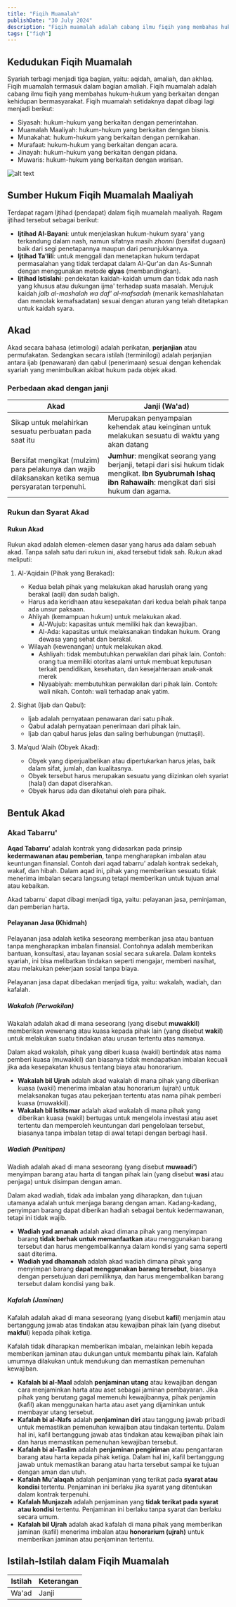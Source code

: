 ```yaml
---
title: "Fiqih Muamalah"
publishDate: "30 July 2024"
description: "Fiqih muamalah adalah cabang ilmu fiqih yang membahas hukum-hukum yang berkaitan dengan kehidupan bermasyarakat."
tags: ["fiqh"]
---
```


## Kedudukan Fiqih Muamalah

Syariah terbagi menjadi tiga bagian, yaitu: aqidah, amaliah, dan akhlaq. Fiqih muamalah termasuk dalam bagian amaliah. Fiqih muamalah adalah cabang ilmu fiqih yang membahas hukum-hukum yang berkaitan dengan kehidupan bermasyarakat. Fiqih muamalah setidaknya dapat dibagi lagi menjadi berikut:

- Siyasah: hukum-hukum yang berkaitan dengan pemerintahan.
- Muamalah Maaliyah: hukum-hukum yang berkaitan dengan bisnis.
- Munakahat: hukum-hukum yang berkaitan dengan pernikahan.
- Murafaat: hukum-hukum yang berkaitan dengan acara.
- Jinayah: hukum-hukum yang berkaitan dengan pidana.
- Muwaris: hukum-hukum yang berkaitan dengan warisan.

![alt text](image.png)

## Sumber Hukum Fiqih Muamalah Maaliyah

Terdapat ragam Ijtihad (pendapat) dalam fiqih muamalah maaliyah. Ragam ijtihad tersebut sebagai berikut:

- **Ijtihad Al-Bayani**: untuk menjelaskan hukum-hukum syara' yang terkandung dalam nash, namun sifatnya masih *zhonni* (bersifat dugaan) baik dari segi penetapannya maupun dari penunjukkannya.
- **Ijtihad Ta'lili**: untuk menggali dan menetapkan hukum terdapat permasalahan yang tidak terdapat dalam Al-Qur'an dan As-Sunnah dengan menggunakan metode **qiyas** (membandingkan).
- **Ijtihad Istislahi**: pendekatan kaidah-kaidah umum dan tidak ada nash yang khusus atau dukungan ijma' terhadap suata masalah. Merujuk kaidah *jalb al-mashalah wa daf' al-mafsadah* (menarik kemashlahatan dan menolak kemafsadatan) sesuai dengan aturan yang telah ditetapkan untuk kaidah syara.

## Akad

Akad secara bahasa (etimologi) adalah perikatan, **perjanjian** atau permufakatan. Sedangkan secara istilah (terminilogi) adalah perjanjian antara ijab (penawaran) dan qabul (penerimaan) sesuai dengan kehendak syariah yang menimbulkan akibat hukum pada objek akad.

### Perbedaan akad dengan janji 

| Akad                                                                                                 | Janji (Wa'ad)                                                                                                                                                |
| ---------------------------------------------------------------------------------------------------- | ------------------------------------------------------------------------------------------------------------------------------------------------------------ |
| Sikap untuk melahirkan sesuatu perbuatan pada saat itu                                               | Merupakan penyampaian kehendak atau keinginan untuk melakukan sesuatu di waktu yang akan datang                                                              |
| Bersifat mengikat (mulzim) para pelakunya dan wajib dilaksanakan ketika semua persyaratan terpenuhi. | **Jumhur**: mengikat seorang yang berjanji, tetapi dari sisi hukum tidak mengikat. **Ibn Syubrumah Ishaq ibn Rahawaih**: mengikat dari sisi hukum dan agama. |

### Rukun dan Syarat Akad

#### Rukun Akad

Rukun akad adalah elemen-elemen dasar yang harus ada dalam sebuah akad. Tanpa salah satu dari rukun ini, akad tersebut tidak sah. Rukun akad meliputi:

1. Al-‘Aqidain (Pihak yang Berakad):
   - Kedua belah pihak yang melakukan akad haruslah orang yang berakal (aqil) dan sudah baligh.
   - Harus ada keridhaan atau kesepakatan dari kedua belah pihak tanpa ada unsur paksaan.
   - Ahliyah (kemampuan hukum) untuk melakukan akad.
     - Al-Wujub: kapasitas untuk memiliki hak dan kewajiban.
     - Al-Ada: kapasitas untuk melaksanakan tindakan hukum. Orang dewasa yang sehat dan berakal.
   - Wilayah (kewenangan) untuk melakukan akad.
     - Ashliyah: tidak membutuhkan perwakilan dari pihak lain. Contoh: orang tua memiliki otoritas alami untuk membuat keputusan terkait pendidikan, kesehatan, dan kesejahteraan anak-anak merek
     - Niyaabiyah: membutuhkan perwakilan dari pihak lain. Contoh: wali nikah. Contoh: wali terhadap anak yatim.

2. Sighat (Ijab dan Qabul):
   - Ijab adalah pernyataan penawaran dari satu pihak.
   - Qabul adalah pernyataan penerimaan dari pihak lain.
   - Ijab dan qabul harus jelas dan saling berhubungan (muttaṣil).

3. Ma’qud ‘Alaih (Obyek Akad):
   - Obyek yang diperjualbelikan atau dipertukarkan harus jelas, baik dalam sifat, jumlah, dan kualitasnya.
   - Obyek tersebut harus merupakan sesuatu yang diizinkan oleh syariat (halal) dan dapat diserahkan.
   - Obyek harus ada dan diketahui oleh para pihak.

## Bentuk Akad

### Akad Tabarru'

**Aqad Tabarru’** adalah kontrak yang didasarkan pada prinsip **kedermawanan atau pemberian**, tanpa mengharapkan imbalan atau keuntungan finansial. Contoh dari aqad tabarru’ adalah kontrak sedekah, wakaf, dan hibah. Dalam aqad ini, pihak yang memberikan sesuatu tidak menerima imbalan secara langsung tetapi memberikan untuk tujuan amal atau kebaikan.

Akad tabarru` dapat dibagi menjadi tiga, yaitu: pelayanan jasa, peminjaman, dan pemberian harta.

#### Pelayanan Jasa (Khidmah)

Pelayanan jasa adalah ketika seseorang memberikan jasa atau bantuan tanpa mengharapkan imbalan finansial. Contohnya adalah memberikan bantuan, konsultasi, atau layanan sosial secara sukarela. Dalam konteks syariah, ini bisa melibatkan tindakan seperti mengajar, memberi nasihat, atau melakukan pekerjaan sosial tanpa biaya. 

Pelayanan jasa dapat dibedakan menjadi tiga, yaitu: wakalah, wadiah, dan kafalah.

##### Wakalah (Perwakilan)

Wakalah adalah akad di mana seseorang (yang disebut **muwakkil**) memberikan wewenang atau kuasa kepada pihak lain (yang disebut **wakil**) untuk melakukan suatu tindakan atau urusan tertentu atas namanya.

Dalam akad wakalah, pihak yang diberi kuasa (wakil) bertindak atas nama pemberi kuasa (muwakkil) dan biasanya tidak mendapatkan imbalan kecuali jika ada kesepakatan khusus tentang biaya atau honorarium.

- **Wakalah bil Ujrah** adalah akad wakalah di mana pihak yang diberikan kuasa (wakil) menerima imbalan atau honorarium (ujrah) untuk melaksanakan tugas atau pekerjaan tertentu atas nama pihak pemberi kuasa (muwakkil).
- **Wakalah bil Istitsmar** adalah akad wakalah di mana pihak yang diberikan kuasa (wakil) bertugas untuk mengelola investasi atau aset tertentu dan memperoleh keuntungan dari pengelolaan tersebut, biasanya tanpa imbalan tetap di awal tetapi dengan berbagi hasil.

##### Wadiah (Penitipan)

Wadiah adalah akad di mana seseorang (yang disebut **muwaadi’**) menyimpan barang atau harta di tangan pihak lain (yang disebut **wasi** atau penjaga) untuk disimpan dengan aman.

Dalam akad wadiah, tidak ada imbalan yang diharapkan, dan tujuan utamanya adalah untuk menjaga barang dengan aman. Kadang-kadang, penyimpan barang dapat diberikan hadiah sebagai bentuk kedermawanan, tetapi ini tidak wajib.

- **Wadiah yad amanah** adalah akad dimana pihak yang menyimpan barang **tidak berhak untuk memanfaatkan** atau menggunakan barang tersebut dan harus mengembalikannya dalam kondisi yang sama seperti saat diterima.
- **Wadiah yad dhamanah** adalah akad wadiah dimana pihak yang menyimpan barang **dapat menggunakan barang tersebut**, biasanya dengan persetujuan dari pemiliknya, dan harus mengembalikan barang tersebut dalam kondisi yang baik.

##### Kafalah (Jaminan)

Kafalah adalah akad di mana seseorang (yang disebut **kafil**) menjamin atau bertanggung jawab atas tindakan atau kewajiban pihak lain (yang disebut **makful**) kepada pihak ketiga.

Kafalah tidak diharapkan memberikan imbalan, melainkan lebih kepada memberikan jaminan atau dukungan untuk membantu pihak lain. Kafalah umumnya dilakukan untuk mendukung dan memastikan pemenuhan kewajiban.

- **Kafalah bi al-Maal** adalah **penjaminan utang** atau kewajiban dengan cara menjaminkan harta atau aset sebagai jaminan pembayaran. Jika pihak yang berutang gagal memenuhi kewajibannya, pihak penjamin (kafil) akan menggunakan harta atau aset yang dijaminkan untuk membayar utang tersebut.
- **Kafalah bi al-Nafs** adalah **penjaminan diri** atau tanggung jawab pribadi untuk memastikan pemenuhan kewajiban atau tindakan tertentu. Dalam hal ini, kafil bertanggung jawab atas tindakan atau kewajiban pihak lain dan harus memastikan pemenuhan kewajiban tersebut.
- **Kafalah bi al-Taslim** adalah **penjaminan pengiriman** atau pengantaran barang atau harta kepada pihak ketiga. Dalam hal ini, kafil bertanggung jawab untuk memastikan barang atau harta tersebut sampai ke tujuan dengan aman dan utuh.
- **Kafalah Mu'alaqah** adalah penjaminan yang terikat pada **syarat atau kondisi** tertentu. Penjaminan ini berlaku jika syarat yang ditentukan dalam kontrak terpenuhi.
- **Kafalah Munjazah** adalah penjaminan yang **tidak terikat pada syarat atau kondisi** tertentu. Penjaminan ini berlaku tanpa syarat dan berlaku secara umum.
- **Kafalah bil Ujrah** adalah akad kafalah di mana pihak yang memberikan jaminan (kafil) menerima imbalan atau **honorarium (ujrah)** untuk memberikan jaminan atau penjaminan tertentu.


## Istilah-Istilah dalam Fiqih Muamalah

| Istilah | Keterangan |
| ------- | ---------- |
| Wa'ad   | Janji      |
